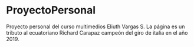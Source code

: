# ProyectoPersonal
Proyecto personal del curso multimedios Eliuth Vargas S.
La página es un tributo al ecuatoriano Richard Carapaz campeón del giro de italia en el año 2019.
